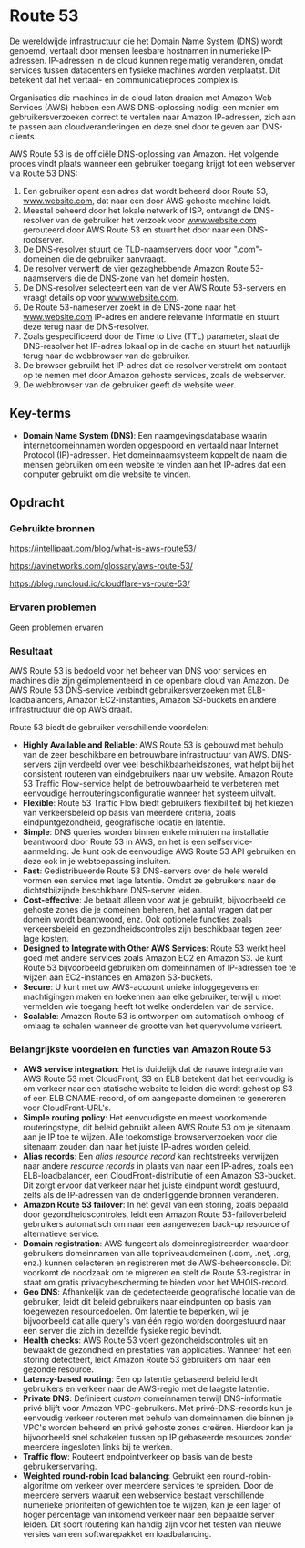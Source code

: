 # Route 53
De wereldwijde infrastructuur die het Domain Name System (DNS) wordt genoemd, vertaalt door mensen leesbare hostnamen in numerieke IP-adressen. IP-adressen in de cloud kunnen regelmatig veranderen, omdat services tussen datacenters en fysieke machines worden verplaatst. Dit betekent dat het vertaal- en communicatieproces complex is.

Organisaties die machines in de cloud laten draaien met Amazon Web Services (AWS) hebben een AWS DNS-oplossing nodig: een manier om gebruikersverzoeken correct te vertalen naar Amazon IP-adressen, zich aan te passen aan cloudveranderingen en deze snel door te geven aan DNS-clients.

AWS Route 53 is de officiële DNS-oplossing van Amazon. Het volgende proces vindt plaats wanneer een gebruiker toegang krijgt tot een webserver via Route 53 DNS:

1. Een gebruiker opent een adres dat wordt beheerd door Route 53, www.website.com, dat naar een door AWS gehoste machine leidt.
2. Meestal beheerd door het lokale netwerk of ISP, ontvangt de DNS-resolver van de gebruiker het verzoek voor www.website.com gerouteerd door AWS Route 53 en stuurt het door naar een DNS-rootserver.
3. De DNS-resolver stuurt de TLD-naamservers door voor ".com"-domeinen die de gebruiker aanvraagt.
4. De resolver verwerft de vier gezaghebbende Amazon Route 53-naamservers die de DNS-zone van het domein hosten.
5. De DNS-resolver selecteert een van de vier AWS Route 53-servers en vraagt details op voor www.website.com.
6. De Route 53-nameserver zoekt in de DNS-zone naar het www.website.com IP-adres en andere relevante informatie en stuurt deze terug naar de DNS-resolver.
7. Zoals gespecificeerd door de Time to Live (TTL) parameter, slaat de DNS-resolver het IP-adres lokaal op in de cache en stuurt het natuurlijk terug naar de webbrowser van de gebruiker.
8. De browser gebruikt het IP-adres dat de resolver verstrekt om contact op te nemen met door Amazon gehoste services, zoals de webserver.
9. De webbrowser van de gebruiker geeft de website weer.

## Key-terms

- **Domain Name System (DNS)**: Een naamgevingsdatabase waarin internetdomeinnamen worden opgespoord en vertaald naar Internet Protocol (IP)-adressen. Het domeinnaamsysteem koppelt de naam die mensen gebruiken om een website te vinden aan het IP-adres dat een computer gebruikt om die website te vinden.

## Opdracht
### Gebruikte bronnen

https://intellipaat.com/blog/what-is-aws-route53/

https://avinetworks.com/glossary/aws-route-53/

https://blog.runcloud.io/cloudflare-vs-route-53/

### Ervaren problemen
Geen problemen ervaren

### Resultaat

AWS Route 53 is bedoeld voor het beheer van DNS voor services en machines die zijn geïmplementeerd in de openbare cloud van Amazon. De AWS Route 53 DNS-service verbindt gebruikersverzoeken met ELB-loadbalancers, Amazon EC2-instanties, Amazon S3-buckets en andere infrastructuur die op AWS draait.

Route 53 biedt de gebruiker verschillende voordelen:

- **Highly Available and Reliable**: AWS Route 53 is gebouwd met behulp van de zeer beschikbare en betrouwbare infrastructuur van AWS. DNS-servers zijn verdeeld over veel beschikbaarheidszones, wat helpt bij het consistent routeren van eindgebruikers naar uw website. Amazon Route 53 Traffic Flow-service helpt de betrouwbaarheid te verbeteren met eenvoudige herrouteringsconfiguratie wanneer het systeem uitvalt.
- **Flexible**: Route 53 Traffic Flow biedt gebruikers flexibiliteit bij het kiezen van verkeersbeleid op basis van meerdere criteria, zoals eindpuntgezondheid, geografische locatie en latentie.
- **Simple**: DNS queries worden binnen enkele minuten na installatie beantwoord door Route 53 in AWS, en het is een selfservice-aanmelding. Je kunt ook de eenvoudige AWS Route 53 API gebruiken en deze ook in je webtoepassing insluiten.
- **Fast**: Gedistribueerde Route 53 DNS-servers over de hele wereld vormen een service met lage latentie. Omdat ze gebruikers naar de dichtstbijzijnde beschikbare DNS-server leiden.
- **Cost-effective**: Je betaalt alleen voor wat je gebruikt, bijvoorbeeld de gehoste zones die je domeinen beheren, het aantal vragen dat per domein wordt beantwoord, enz. Ook optionele functies zoals verkeersbeleid en gezondheidscontroles zijn beschikbaar tegen zeer lage kosten.
- **Designed to Integrate with Other AWS Services**: Route 53 werkt heel goed met andere services zoals Amazon EC2 en Amazon S3. Je kunt Route 53 bijvoorbeeld gebruiken om domeinnamen of IP-adressen toe te wijzen aan EC2-instances en Amazon S3-buckets.
- **Secure**: U kunt met uw AWS-account unieke inloggegevens en machtigingen maken en toekennen aan elke gebruiker, terwijl u moet vermelden wie toegang heeft tot welke onderdelen van de service.
- **Scalable**: Amazon Route 53 is ontworpen om automatisch omhoog of omlaag te schalen wanneer de grootte van het queryvolume varieert.

 

### Belangrijkste voordelen en functies van Amazon Route 53

- **AWS service integration**: Het is duidelijk dat de nauwe integratie van AWS Route 53 met CloudFront, S3 en ELB betekent dat het eenvoudig is om verkeer naar een statische website te leiden die wordt gehost op S3 of een ELB CNAME-record, of om aangepaste domeinen te genereren voor CloudFront-URL's.
- **Simple routing policy**: Het eenvoudigste en meest voorkomende routeringstype, dit beleid gebruikt alleen AWS Route 53 om je sitenaam aan je IP toe te wijzen. Alle toekomstige browserverzoeken voor die sitenaam zouden dan naar het juiste IP-adres worden geleid.
- **Alias records**: Een _alias resource record_ kan rechtstreeks verwijzen naar andere _resource records_ in plaats van naar een IP-adres, zoals een ELB-loadbalancer, een CloudFront-distributie of een Amazon S3-bucket. Dit zorgt ervoor dat verkeer naar het juiste eindpunt wordt gestuurd, zelfs als de IP-adressen van de onderliggende bronnen veranderen.
- **Amazon Route 53 failover**: In het geval van een storing, zoals bepaald door gezondheidscontroles, leidt een Amazon Route 53-failoverbeleid gebruikers automatisch om naar een aangewezen back-up resource of alternatieve service.
- **Domain registration**: AWS fungeert als domeinregistreerder, waardoor gebruikers domeinnamen van alle topniveaudomeinen (.com, .net, .org, enz.) kunnen selecteren en registreren met de AWS-beheerconsole. Dit voorkomt de noodzaak om te migreren en stelt de Route 53-registrar in staat om gratis privacybescherming te bieden voor het WHOIS-record.
- **Geo DNS**: Afhankelijk van de gedetecteerde geografische locatie van de gebruiker, leidt dit beleid gebruikers naar eindpunten op basis van toegewezen resourcedoelen. Om latentie te beperken, wil je bijvoorbeeld dat alle query's van één regio worden doorgestuurd naar een server die zich in dezelfde fysieke regio bevindt.
- **Health checks**: AWS Route 53 voert gezondheidscontroles uit en bewaakt de gezondheid en prestaties van applicaties. Wanneer het een storing detecteert, leidt Amazon Route 53 gebruikers om naar een gezonde resource.
- **Latency-based routing**: Een op latentie gebaseerd beleid leidt gebruikers en verkeer naar de AWS-regio met de laagste latentie.
- **Private DNS**: Definieert _custom_ domeinnamen terwijl DNS-informatie privé blijft voor Amazon VPC-gebruikers. Met privé-DNS-records kun je eenvoudig verkeer routeren met behulp van domeinnamen die binnen je VPC's worden beheerd en privé gehoste zones creëren. Hierdoor kan je bijvoorbeeld snel schakelen tussen op IP gebaseerde resources  zonder meerdere ingesloten links bij te werken.
- **Traffic flow**: Routeert endpointverkeer op basis van de beste gebruikerservaring.
- **Weighted round-robin load balancing**: Gebruikt een round-robin-algoritme om verkeer over meerdere services te spreiden. Door de meerdere servers waaruit een webservice bestaat verschillende numerieke prioriteiten of gewichten toe te wijzen, kan je een lager of hoger percentage van inkomend verkeer naar een bepaalde server leiden. Dit soort routering kan handig zijn voor het testen van nieuwe versies van een softwarepakket en loadbalancing.
